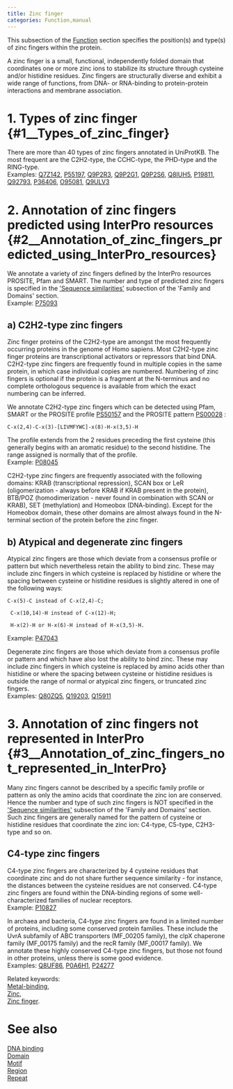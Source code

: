 ```yaml
---
title: Zinc finger
categories: Function,manual
---
```


This subsection of the [Function](https://www.uniprot.org/help/function%5Fsection) section specifies the position(s) and type(s) of zinc fingers within the protein.

A zinc finger is a small, functional, independently folded domain that coordinates one or more zinc ions to stabilize its structure through cysteine and/or histidine residues. Zinc fingers are structurally diverse and exhibit a wide range of functions, from DNA- or RNA-binding to protein-protein interactions and membrane association.

# 1. Types of zinc finger {\#1\_\_Types\_of\_zinc\_finger}

There are more than 40 types of zinc fingers annotated in UniProtKB. The most frequent are the C2H2-type, the CCHC-type, the PHD-type and the RING-type.  
Examples: [Q7Z142](https://www.uniprot.org/uniprotkb/Q7Z142#function), [P55197](https://www.uniprot.org/uniprotkb/P55197#function), [Q9P2R3](https://www.uniprot.org/uniprotkb/Q9P2R3#function), [Q9P2G1](https://www.uniprot.org/uniprotkb/Q9P2G1#function), [Q9P2S6](https://www.uniprot.org/uniprotkb/Q9P2S6#function), [Q8IUH5](https://www.uniprot.org/uniprotkb/Q8IUH5#function), [P19811](https://www.uniprot.org/uniprotkb/P19811#function), [Q92793](https://www.uniprot.org/uniprotkb/Q92793#function), [P36406](https://www.uniprot.org/uniprotkb/P36406#function), [O95081](https://www.uniprot.org/uniprotkb/O95081#function), [Q9ULV3](https://www.uniprot.org/uniprotkb/Q9ULV3#function)

# 2. Annotation of zinc fingers predicted using InterPro resources {\#2\_\_Annotation\_of\_zinc\_fingers\_predicted\_using\_InterPro\_resources}

We annotate a variety of zinc fingers defined by the InterPro resources PROSITE, Pfam and SMART. The number and type of predicted zinc fingers is specified in the ['Sequence similarities'](https://www.uniprot.org/help/sequence_similarities) subsection of the 'Family and Domains' section.  
Example: [P75093](https://www.uniprot.org/uniprotkb/P75093#family_and_domains)

## a) C2H2-type zinc fingers

Zinc finger proteins of the C2H2-type are amongst the most frequently occurring proteins in the genome of Homo sapiens. Most C2H2-type zinc finger proteins are transcriptional activators or repressors that bind DNA. C2H2-type zinc fingers are frequently found in multiple copies in the same protein, in which case individual copies are numbered. Numbering of zinc fingers is optional if the protein is a fragment at the N-terminus and no complete orthologous sequence is available from which the exact numbering can be inferred.

We annotate C2H2-type zinc fingers which can be detected using Pfam, SMART or the PROSITE profile [PS50157](http://prosite.expasy.org/PDOC00028) and the PROSITE pattern [PS00028](http://prosite.expasy.org/PDOC00028) :

    C-x(2,4)-C-x(3)-[LIVMFYWC]-x(8)-H-x(3,5)-H

The profile extends from the 2 residues preceding the first cysteine (this generally begins with an aromatic residue) to the second histidine. The range assigned is normally that of the profile.  
Example: [P08045](https://www.uniprot.org/uniprotkb/P08045#function)

C2H2-type zinc fingers are frequently associated with the following domains: KRAB (transcriptional repression), SCAN box or LeR (oligomerization - always before KRAB if KRAB present in the protein), BTB/POZ (homodimerization - never found in combination with SCAN or KRAB), SET (methylation) and Homeobox (DNA-binding). Except for the Homeobox domain, these other domains are almost always found in the N-terminal section of the protein before the zinc finger.

## b) Atypical and degenerate zinc fingers

Atypical zinc fingers are those which deviate from a consensus profile or pattern but which nevertheless retain the ability to bind zinc. These may include zinc fingers in which cysteine is replaced by histidine or where the spacing between cysteine or histidine residues is slightly altered in one of the following ways:

    C-x(5)-C instead of C-x(2,4)-C;

     C-x(10,14)-H instead of C-x(12)-H;

     H-x(2)-H or H-x(6)-H instead of H-x(3,5)-H.

Example: [P47043](https://www.uniprot.org/uniprotkb/P47043#function)

Degenerate zinc fingers are those which deviate from a consensus profile or pattern and which have also lost the ability to bind zinc. These may include zinc fingers in which cysteine is replaced by amino acids other than histidine or where the spacing between cysteine or histidine residues is outside the range of normal or atypical zinc fingers, or truncated zinc fingers.  
Examples: [Q80ZQ5](https://www.uniprot.org/uniprotkb/Q80ZQ5#function), [Q19203](https://www.uniprot.org/uniprotkb/Q19203#function), [Q15911](https://www.uniprot.org/uniprotkb/Q15911#function)

# 3. Annotation of zinc fingers not represented in InterPro {\#3\_\_Annotation\_of\_zinc\_fingers\_not\_represented\_in\_InterPro}

Many zinc fingers cannot be described by a specific family profile or pattern as only the amino acids that coordinate the zinc ion are conserved. Hence the number and type of such zinc fingers is NOT specified in the ['Sequence similarities'](https://www.uniprot.org/help/sequence_similarities) subsection of the 'Family and Domains' section.  
Such zinc fingers are generally named for the pattern of cysteine or histidine residues that coordinate the zinc ion: C4-type, C5-type, C2H3-type and so on.

## C4-type zinc fingers

C4-type zinc fingers are characterized by 4 cysteine residues that coordinate zinc and do not share further sequence similarity - for instance, the distances between the cysteine residues are not conserved. C4-type zinc fingers are found within the DNA-binding regions of some well-characterized families of nuclear receptors.  
Example: [P10827](https://www.uniprot.org/uniprotkb/P10827#function)

In archaea and bacteria, C4-type zinc fingers are found in a limited number of proteins, including some conserved protein families. These include the UvrA subfamily of ABC transporters (MF\_00205 family), the clpX chaperone family (MF\_00175 family) and the recR family (MF\_00017 family). We annotate these highly conserved C4-type zinc fingers, but those not found in other proteins, unless there is some good evidence.  
Examples: [Q8UF86](https://www.uniprot.org/uniprotkb/Q8UF86#function), [P0A6H1](https://www.uniprot.org/uniprotkb/P0A6H1#function), [P24277](https://www.uniprot.org/uniprotkb/P24277#function)

Related keywords:  
[Metal-binding](https://www.uniprot.org/keywords/479),  
[Zinc](https://www.uniprot.org/keywords/862),  
[Zinc finger](https://www.uniprot.org/keywords/863).

# See also

[DNA binding](https://www.uniprot.org/help/dna%5Fbind)  
[Domain](https://www.uniprot.org/help/domain)  
[Motif](https://www.uniprot.org/help/motif)  
[Region](https://www.uniprot.org/help/region)  
[Repeat](https://www.uniprot.org/help/repeat)
